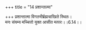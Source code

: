 +++
title = "14 प्रशान्तात्मा"

+++
प्रशान्तात्मा विगतभीर्ब्रह्मचारिव्रते स्थितः।  
मनः संयम्य मच्चित्तो युक्त आसीत मत्परः।।6.14।।